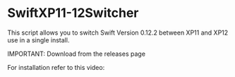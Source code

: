 # SwiftXP11-12Switcher
This script allows you to switch Swift Version 0.12.2 between XP11 and XP12 use in a single install.

IMPORTANT: Download from the releases page

For installation refer to this video:
